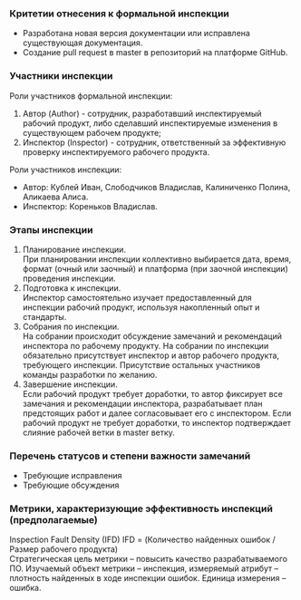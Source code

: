 ### Критетии отнесения к формальной инспекции
 - Разработана новая версия документации или исправлена существующая документация.
 - Создание pull request в master в репозиторий на платформе GitHub.

### Участники инспекции
Роли участников формальной инспекции:
 1. Автор (Author) - сотрудник, разработавший инспектируемый рабочий продукт, либо сделавший инспектируемые изменения в существующем рабочем продукте;
 2. Инспектор (Inspector) - сотрудник, ответственный за эффективную проверку инспектируемого рабочего продукта.

Роли участников инспекции:
 - Автор: Кублей Иван, Слободчиков Владислав, Калиниченко Полина, Аликаева Алиса.
 - Инспектор: Кореньков Владислав.

### Этапы инспекции
1. Планирование инспекции.  
При планировании инспекции коллективно выбирается дата, время, формат (очный или заочный) и платформа (при заочной инспекции) проведения инспекции.
2. Подготовка к инспекции.  
Инспектор самостоятельно изучает предоставленный для инспекции рабочий продукт, используя накопленный опыт и стандарты.
3. Собрания по инспекции.  
На собрании происходит обсуждение замечаний и рекомендаций инспектора по рабочему продукту. На собрании по инспекции обязательно присутствует инспектор и автор рабочего продукта, требующего инспекции. Присутствие остальных участников команды разработки по желанию.
4. Завершение инспекции.  
Если рабочий продукт требует доработки, то автор фиксирует все замечания и рекомендации инспектора, разрабатывает план предстоящих работ и далее согласовывает его с инспектором.
Если рабочий продукт не требует доработки, то инспектор подтверждает слияние рабочей ветки в master ветку.

### Перечень статусов и степени важности замечаний
- Требующие исправления
- Требующие обсуждения

### Метрики, характеризующие эффективность инспекций (предполагаемые)
Inspection Fault Density (IFD) IFD = (Количество найденных ошибок / Размер рабочего продукта)  
Стратегическая цель метрики – повысить качество разрабатываемого ПО. Изучаемый объект метрики – инспекция, измеряемый атрибут – плотность найденных в ходе инспекции ошибок. Единица измерения – ошибка. 